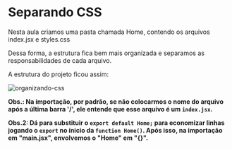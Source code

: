 # Separando CSS
 
Nesta aula criamos uma pasta chamada Home, contendo os arquivos index.jsx e styles.css

Dessa forma, a estrutura fica bem mais organizada e separamos as responsabilidades de cada arquivo.

A estrutura do projeto ficou assim:

![organizando-css](https://storage.googleapis.com/golden-wind/discover/especializar/reactjs/separando-css.png)

**Obs.: Na importação, por padrão, se não colocarmos o nome do arquivo após a última barra '/', ele entende que esse arquivo é um `index.jsx`.**

**Obs.2: Dá para substituir o `export default Home;` para economizar linhas jogando o `export` no ínicio da `function Home()`. Após isso, na importação em "main.jsx", envolvemos o "Home" em "{}".**
